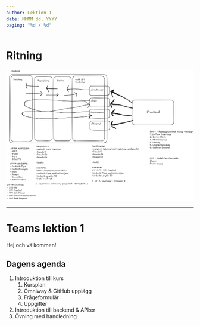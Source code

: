 ```yaml
---
author: Lektion 1
date: MMMM dd, YYYY
paging: "%d / %d"
---
```


# Ritning

![ritning](https://github.com/EVXFEV24-BU2/lektion1/blob/main/webapi.png?raw=true)

---

# Teams lektion 1

Hej och välkommen!

## Dagens agenda

1. Introduktion till kurs
   1. Kursplan
   2. Omniway & GitHub upplägg
   3. Frågeformulär
   4. Uppgifter
2. Introduktion till backend & API:er
3. Övning med handledning
